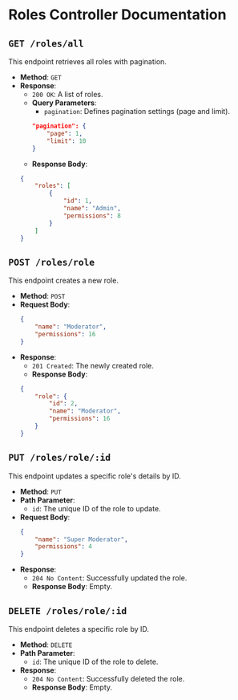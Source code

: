 # Roles Controller Documentation

## `GET /roles/all`

This endpoint retrieves all roles with pagination.

- **Method**: `GET`
- **Response**:
    - `200 OK`: A list of roles.
    - **Query Parameters**:
        - `pagination`: Defines pagination settings (page and limit).
        ```json
        "pagination": {
            "page": 1,
            "limit": 10
        }
        ```
    - **Response Body**:
    ```json
    {
        "roles": [
            {
                "id": 1,
                "name": "Admin",
                "permissions": 8
            }
        ]
    }
    ```

## `POST /roles/role`

This endpoint creates a new role.

- **Method**: `POST`
- **Request Body**:
    ```json
    {
        "name": "Moderator",
        "permissions": 16
    }
    ```
- **Response**:
    - `201 Created`: The newly created role.
    - **Response Body**:
    ```json
    {
        "role": {
            "id": 2,
            "name": "Moderator",
            "permissions": 16
        }
    }
    ```

## `PUT /roles/role/:id`

This endpoint updates a specific role's details by ID.

- **Method**: `PUT`
- **Path Parameter**:
    - `id`: The unique ID of the role to update.
- **Request Body**:
    ```json
    {
        "name": "Super Moderator",
        "permissions": 4
    }
    ```
- **Response**:
    - `204 No Content`: Successfully updated the role.
    - **Response Body**: Empty.

## `DELETE /roles/role/:id`

This endpoint deletes a specific role by ID.

- **Method**: `DELETE`
- **Path Parameter**:
    - `id`: The unique ID of the role to delete.
- **Response**:
    - `204 No Content`: Successfully deleted the role.
    - **Response Body**: Empty.
